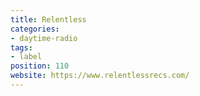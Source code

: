 ```yaml
---
title: Relentless
categories:
- daytime-radio
tags:
- label
position: 110
website: https://www.relentlessrecs.com/
---
```


